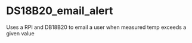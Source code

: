 # DS18B20_email_alert
Uses a RPI and DB18B20 to email a user when measured temp exceeds a given value
